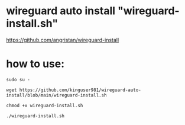 # wireguard auto install "wireguard-install.sh"
https://github.com/angristan/wireguard-install


# how to use:

```
sudo su -

wget https://github.com/kinguser981/wireguard-auto-install/blob/main/wireguard-install.sh

chmod +x wireguard-install.sh

./wireguard-install.sh
```
